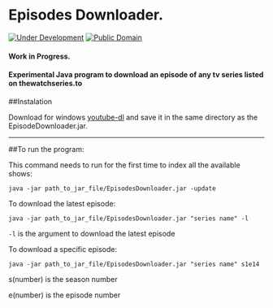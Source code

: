 # Episodes Downloader.

[![Under Development](https://img.shields.io/badge/under-development-orange.svg)](https://github.com/ankitrkumar/EpisodesDownloader) [![Public Domain](https://img.shields.io/badge/public-domain-lightgrey.svg)](https://creativecommons.org/publicdomain/zero/1.0/)

#### Work in Progress.
#### Experimental Java program to download an episode of any tv series listed on thewatchseries.to

##Instalation

Download for windows [youtube-dl](https://yt-dl.org/downloads/2016.03.01/youtube-dl.exe) and save it in the same directory as the EpisodeDownloader.jar. 

----

##To run the program:

This command needs to run for the first time to index all the available shows:

```java -jar path_to_jar_file/EpisodesDownloader.jar -update```

To download the latest episode:

```java -jar path_to_jar_file/EpisodesDownloader.jar "series name" -l```

`-l` is the argument to download the latest episode

To download a specific episode:

```java -jar path_to_jar_file/EpisodesDownloader.jar "series name" s1e14```

s(number) is the season number 

e(number) is the episode number
